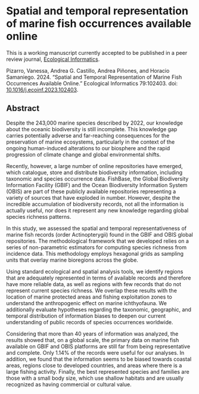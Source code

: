 # Spatial and temporal representation of marine fish occurrences available online

This is a working manuscript currently accepted to be published in a peer review journal, [Ecological Informatics](https://www.sciencedirect.com/journal/ecological-informatics).

Pizarro, Vanessa, Andrea G. Castillo, Andrea Piñones, and Horacio Samaniego. 2024. “Spatial and Temporal Representation of Marine Fish Occurrences Available Online.” Ecological Informatics 79:102403. doi: [10.1016/j.ecoinf.2023.102403](https://doi.org/10.1016/j.ecoinf.2023.102403).


## Abstract


Despite the 243,000 marine species described by 2022, our knowledge about the oceanic biodiversity is still incomplete. This knowledge gap carries potentially adverse and far-reaching consequences for the preservation of marine ecosystems, particularly in the context of the ongoing human-induced alterations to our biosphere and the rapid progression of climate change and global environmental shifts.

Recently, however, a large number of online repositories have emerged, which catalogue, store and distribute biodiversity information, including taxonomic and species occurrence data. FishBase, the Global Biodiversity Information Facility (GBIF) and the Ocean Biodiversity Information System (OBIS) are part of these publicly available repositories  representing a variety of sources that have exploded in number. However, despite the incredible accumulation of biodiversity records, not all the information is actually useful, nor does it represent any new knowledge regarding global species richness patterns.

In this study, we assessed the spatial and temporal representativeness of marine fish records (order Actinopterygii) found in the GBIF and OBIS global repositories. The methodological framework that we developed relies on a series of non-parametric estimators for computing species richness from incidence data. This methodology employs hexagonal grids as sampling units that overlay marine bioregions across the globe.

Using standard ecological and spatial analysis tools, we identify regions that are adequately represented in terms of available records and therefore have more reliable data, as well as regions with few records that do not represent current species richness. We overlap these results with the location of marine protected areas and fishing exploitation zones to understand the anthropogenic effect on marine ichthyofauna. We additionally evaluate hypotheses regarding the taxonomic, geographic, and temporal distribution of information biases to deepen our current understanding of public records of species occurrences worldwide.

Considering that more than 40 years of information was analyzed, the results showed that, on a global scale, the primary data on marine fish available on GBIF and OBIS platforms are still far from being representative and complete. Only 1.14\% of the records were useful for our analyses. In addition, we found that the information seems to be biased towards coastal areas, regions close to developed countries, and areas where there is a large fishing activity. Finally, the best represented species and families are those with a small body size, which use shallow habitats and are usually recognized as having commercial or cultural value.
